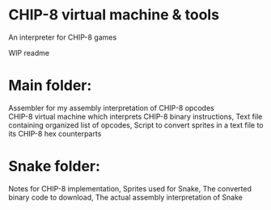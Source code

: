 # CHIP-8 virtual machine & tools
An interpreter for CHIP-8 games

WIP readme

# Main folder:
Assembler for my assembly interpretation of CHIP-8 opcodes  
CHIP-8 virtual machine which interprets CHIP-8 binary instructions, 
Text file containing organized list of opcodes, 
Script to convert sprites in a text file to its CHIP-8 hex counterparts

# Snake folder:
Notes for CHIP-8 implementation, 
Sprites used for Snake, 
The converted binary code to download, 
The actual assembly interpretation of Snake
